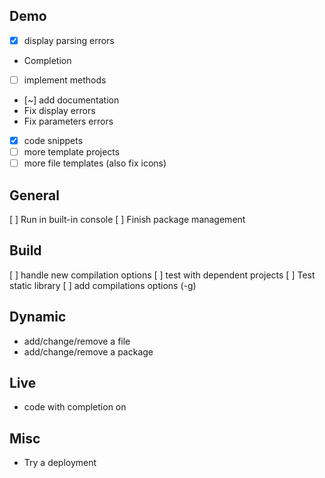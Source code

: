 ﻿
## Demo 
- [x] display parsing errors 
-  Completion
  - [ ] implement methods
  - [~] add documentation
- Fix display errors 
- Fix parameters errors
- [x] code snippets
- [ ] more template projects 
- [ ] more file templates (also fix icons) 

## General 
[ ] Run in built-in console
[ ] Finish package management

## Build 
[ ] handle new compilation options 
[ ] test with dependent projects
[ ] Test static library
[ ] add compilations options (-g)

## Dynamic 
  - add/change/remove a file 
  - add/change/remove a package 

## Live 
  - code with completion on

## Misc
- Try a deployment